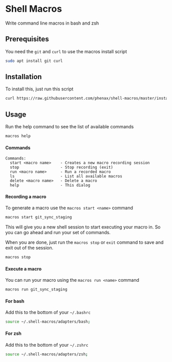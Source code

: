 # Shell Macros
Write command line macros in bash and zsh

## Prerequisites
You need the `git` and `curl` to use the macros install script
```bash
sudo apt install git curl
```


## Installation

To install this, just run this script
```bash
curl https://raw.githubusercontent.com/phenax/shell-macros/master/install.sh | bash -
```


## Usage

Run the help command to see the list of available commands
```bash
macros help
```

#### Commands
```
Commands:
  start <macro name>    - Creates a new macro recording session
  stop                  - Stop recording (exit)
  run <macro name>      - Run a recorded macro
  ls                    - List all available macros
  delete <macro name>   - Delete a macro
  help                  - This dialog
```

#### Recording a macro

To generate a macro use the `macros start <name>` command
```bash
macros start git_sync_staging
```

This will give you a new shell session to start executing your macro in.
So you can go ahead and run your set of commands.

When you are done, just run the `macros stop` or `exit` command to save and exit out of the session.
```bash
macros stop
```

#### Execute a macro

You can run your macro using the `macros run <name>` command
```bash
macros run git_sync_staging
```


#### For bash
Add this to the bottom of your `~/.bashrc`
```bash
source ~/.shell-macros/adapters/bash;
```

#### For zsh
Add this to the bottom of your `~/.zshrc`
```bash
source ~/.shell-macros/adapters/zsh;
```

